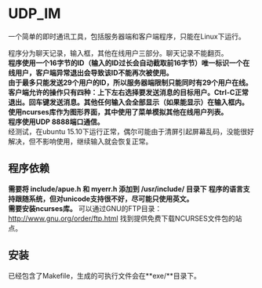 # UDP_IM
一个简单的即时通讯工具，包括服务器端和客户端程序，只能在Linux下运行。

程序分为聊天记录，输入框，其他在线用户三部分。聊天记录不能翻页。<br />
**程序使用一个16字节的ID（输入的ID过长会自动截取前16字节）唯一标识一个在线用户，客户端异常退出会导致该ID不能再次被使用。**<br />
**由于最多只能发送29个用户的ID，所以服务器端限制只能同时有29个用户在线。**<br />
**客户端允许的操作只有四种：上下左右选择要发送消息的目标用户。Ctrl-C正常退出。回车键发送消息。其他任何输入会全部显示（如果能显示）在输入框内。**<br />
**使用ncurses库作为图形界面，其中使用了菜单模拟其他在线用户列表。**<br />
**程序使用UDP 8888端口通信。**<br />
经测试，在ubuntu 15.10下运行正常，偶尔可能由于清屏引起屏幕乱码，没能很好解决，但不影响使用，继续输入就会恢复正常。

程序依赖
---
**需要将 include/apue.h 和 myerr.h 添加到 /usr/include/ 目录下**
**程序的语言支持跟随系统，但对unicode支持很不好，尽可能只使用英文。**<br />
**需要安装ncurses库。** 可以通过GNU的FTP目录：http://www.gnu.org/order/ftp.html 找到提供免费下载NCURSES文件包的站点。

安装
---
已经包含了Makefile，生成的可执行文件会在**exe/**目录下。
